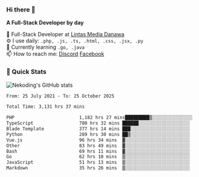 ### Hi there 👋

**A Full-Stack Developer by day**

🔭 Full-Stack Developer at [Lintas Media Danawa](https://www.lintasmediadanawa.com/)  
⚙️ I use daily: `.php, .js, .ts, .html, .css, .jsx, .py`  
🌱 Currently learning `.go, .java`  
📫 How to reach me: [Discord](https://discordapp.com/users/984448732999327766)  [Facebook](https://fb.me/tyvandi)  

### 🚀 Quick Stats  

![Nekoding's GitHub stats](https://github-readme-stats.vercel.app/api?username=nekoding&show_icons=true)

<!--START_SECTION:waka-->

```txt
From: 25 July 2021 - To: 25 October 2025

Total Time: 3,131 hrs 37 mins

PHP                        1,182 hrs 27 mins█████████▒░░░░░░░░░░░░░░░   36.77 %
TypeScript                 780 hrs 32 mins ██████░░░░░░░░░░░░░░░░░░░   24.27 %
Blade Template             377 hrs 14 mins ███░░░░░░░░░░░░░░░░░░░░░░   11.73 %
Python                     289 hrs 30 mins ██▒░░░░░░░░░░░░░░░░░░░░░░   09.00 %
Vue.js                     96 hrs 34 mins  ▓░░░░░░░░░░░░░░░░░░░░░░░░   03.00 %
Other                      83 hrs 49 mins  ▓░░░░░░░░░░░░░░░░░░░░░░░░   02.61 %
Bash                       69 hrs 11 mins  ▓░░░░░░░░░░░░░░░░░░░░░░░░   02.15 %
Go                         62 hrs 10 mins  ▒░░░░░░░░░░░░░░░░░░░░░░░░   01.93 %
JavaScript                 51 hrs 13 mins  ▒░░░░░░░░░░░░░░░░░░░░░░░░   01.59 %
Markdown                   35 hrs 26 mins  ▒░░░░░░░░░░░░░░░░░░░░░░░░   01.10 %
```

<!--END_SECTION:waka-->

<!--
**nekoding/nekoding** is a ✨ _special_ ✨ repository because its `README.md` (this file) appears on your GitHub profile.

Here are some ideas to get you started:

- 🔭 I’m currently working on ...
- 🌱 I’m currently learning ...
- 👯 I’m looking to collaborate on ...
- 🤔 I’m looking for help with ...
- 💬 Ask me about ...
- 📫 How to reach me: ...
- 😄 Pronouns: ...
- ⚡ Fun fact: ...
-->

